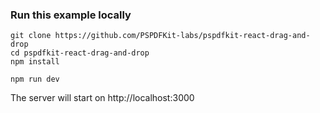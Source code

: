 ### Run this example locally

```shell
git clone https://github.com/PSPDFKit-labs/pspdfkit-react-drag-and-drop
cd pspdfkit-react-drag-and-drop
npm install

npm run dev
```

The server will start on http://localhost:3000
